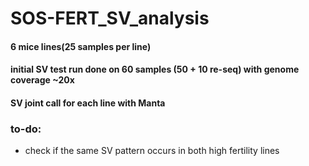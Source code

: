 # SOS-FERT_SV_analysis


#### 6 mice lines(25 samples per line)

#### initial SV test run done on 60 samples (50 + 10 re-seq) with genome coverage ~20x
#### SV joint call for each line with Manta

### to-do:
  - check if the same SV pattern occurs in both high fertility lines

